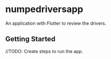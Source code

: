 # numpedriversapp

An application with Flutter to review the drivers.

## Getting Started

//TODO: Create steps to run the app.
